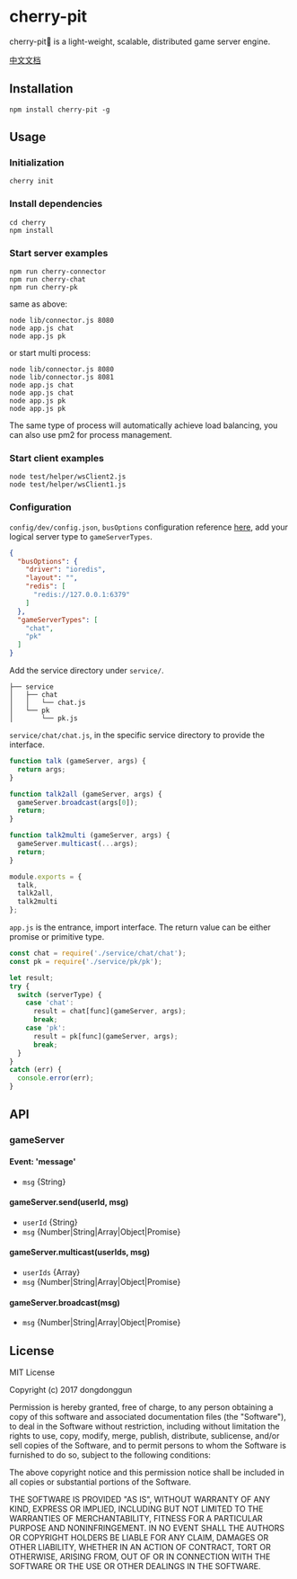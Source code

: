 # cherry-pit
cherry-pit🍒 is a light-weight, scalable, distributed game server engine.

[中文文档](https://github.com/dongdongcpk/cherry/blob/master/doc/README-zh-cn.md)

## Installation
```
npm install cherry-pit -g
```
## Usage
### Initialization
```
cherry init
```
### Install dependencies
```
cd cherry
npm install
```
### Start server examples
```
npm run cherry-connector
npm run cherry-chat
npm run cherry-pk
```

same as above:

```
node lib/connector.js 8080
node app.js chat
node app.js pk
```

or start multi process:

```
node lib/connector.js 8080
node lib/connector.js 8081
node app.js chat
node app.js chat
node app.js pk
node app.js pk
```

The same type of process will automatically achieve load balancing, you can also use pm2 for process management.

### Start client examples
```
node test/helper/wsClient2.js
node test/helper/wsClient1.js
```
### Configuration
`config/dev/config.json`, `busOptions` configuration reference [here](https://capriza.github.io/node-busmq/usage/), add your logical server type to `gameServerTypes`.

```json
{
  "busOptions": {
    "driver": "ioredis",
    "layout": "",
    "redis": [
      "redis://127.0.0.1:6379"
    ]
  },
  "gameServerTypes": [
    "chat",
    "pk"
  ]
}
```

Add the service directory under `service/`.

```
├── service
│   ├── chat
│   │   └── chat.js
│   └── pk
│       └── pk.js
```
`service/chat/chat.js`, in the specific service directory to provide the interface.

```js
function talk (gameServer, args) {
  return args;
}

function talk2all (gameServer, args) {
  gameServer.broadcast(args[0]);
  return;
}

function talk2multi (gameServer, args) {
  gameServer.multicast(...args);
  return;
}

module.exports = {
  talk,
  talk2all,
  talk2multi
};
```
`app.js` is the entrance, import interface. The return value can be either promise or primitive type.

```js
const chat = require('./service/chat/chat');
const pk = require('./service/pk/pk');

let result;
try {
  switch (serverType) {
    case 'chat':
      result = chat[func](gameServer, args);
      break;
    case 'pk':
      result = pk[func](gameServer, args);
      break;
  }
}
catch (err) {
  console.error(err);
}
```

## API
### gameServer
#### Event: 'message'
* `msg` {String}

#### gameServer.send(userId, msg)
* `userId` {String}
* `msg` {Number|String|Array|Object|Promise}

#### gameServer.multicast(userIds, msg)
* `userIds` {Array}
* `msg` {Number|String|Array|Object|Promise}

#### gameServer.broadcast(msg)
* `msg` {Number|String|Array|Object|Promise}

## License
MIT License

Copyright (c) 2017 dongdonggun

Permission is hereby granted, free of charge, to any person obtaining a copy
of this software and associated documentation files (the "Software"), to deal
in the Software without restriction, including without limitation the rights
to use, copy, modify, merge, publish, distribute, sublicense, and/or sell
copies of the Software, and to permit persons to whom the Software is
furnished to do so, subject to the following conditions:

The above copyright notice and this permission notice shall be included in all
copies or substantial portions of the Software.

THE SOFTWARE IS PROVIDED "AS IS", WITHOUT WARRANTY OF ANY KIND, EXPRESS OR
IMPLIED, INCLUDING BUT NOT LIMITED TO THE WARRANTIES OF MERCHANTABILITY,
FITNESS FOR A PARTICULAR PURPOSE AND NONINFRINGEMENT. IN NO EVENT SHALL THE
AUTHORS OR COPYRIGHT HOLDERS BE LIABLE FOR ANY CLAIM, DAMAGES OR OTHER
LIABILITY, WHETHER IN AN ACTION OF CONTRACT, TORT OR OTHERWISE, ARISING FROM,
OUT OF OR IN CONNECTION WITH THE SOFTWARE OR THE USE OR OTHER DEALINGS IN THE
SOFTWARE.